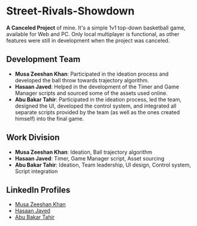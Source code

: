 # Street-Rivals-Showdown

**A Canceled Project** of mine. It's a simple 1v1 top-down basketball game, available for Web and PC. Only local multiplayer is functional, as other features were still in development when the project was canceled.

## Development Team

- **Musa Zeeshan Khan**: Participated in the ideation process and developed the ball throw towards trajectory algorithm.
- **Hasaan Javed**: Helped in the development of the Timer and Game Manager scripts and sourced some of the assets used online.
- **Abu Bakar Tahir**: Participated in the ideation process, led the team, designed the UI, developed the control system, and integrated all separate scripts provided by the team (as well as the ones created himself) into the final game.

## Work Division

- **Musa Zeeshan Khan**: Ideation, Ball trajectory algorithm
- **Hasaan Javed**: Timer, Game Manager script, Asset sourcing
- **Abu Bakar Tahir**: Ideation, Team leadership, UI design, Control system, Script integration

## LinkedIn Profiles

- [Musa Zeeshan Khan](https://www.linkedin.com/in/musa-khan46488/)
- [Hasaan Javed](https://www.linkedin.com/in/hasaan-javed/)
- [Abu Bakar Tahir](https://www.linkedin.com/in/abu-bakar-tahir/)
